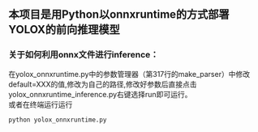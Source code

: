 ## 本项目是用Python以onnxruntime的方式部署YOLOX的前向推理模型

### 关于如何利用onnx文件进行inference： 
在yolox_onnxruntime.py中的参数管理器（第317行的make_parser）中修改default=XXX的值,修改为自己的路径,修改好参数后直接点击yolox_onnxruntime_inference.py右键选择run即可运行。  
或者在终端运行运行

```python
python yolox_onnxruntime.py
```
